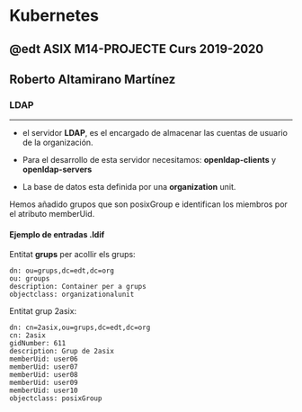 # Kubernetes
## @edt ASIX M14-PROJECTE Curs 2019-2020
## Roberto Altamirano Martínez
### LDAP
------------------------------------------------------------------------

* el servidor **LDAP**, es el encargado de almacenar las cuentas de usuario de la organización.

* Para el desarrollo de esta servidor necesitamos:  **openldap-clients** y **openldap-servers**

* La base de datos esta definida por una **organization** unit.

Hemos añadido grupos que son posixGroup e identifican los miembros por el atributo memberUid.

#### Ejemplo de entradas .ldif

Entitat **grups** per acollir els grups:
```
dn: ou=grups,dc=edt,dc=org
ou: groups
description: Container per a grups
objectclass: organizationalunit
```

Entitat grup 2asix:
```
dn: cn=2asix,ou=grups,dc=edt,dc=org
cn: 2asix
gidNumber: 611
description: Grup de 2asix
memberUid: user06
memberUid: user07
memberUid: user08
memberUid: user09
memberUid: user10
objectclass: posixGroup
```


